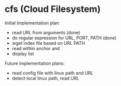 # cfs (Cloud Filesystem)


Initial Implementation plan:
- read URL from arguments (done)
- do regular expression for URL, PORT, PATH (done)
- wget index file based on URL PATH
- read within anchor <a> and </a>
- display list

Future implementation plans:
- read config file with linux path and URL
- detect local linux path, read URL
